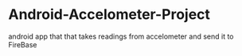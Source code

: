 # Android-Accelometer-Project
 android app that that takes readings from accelometer and send it to FireBase
